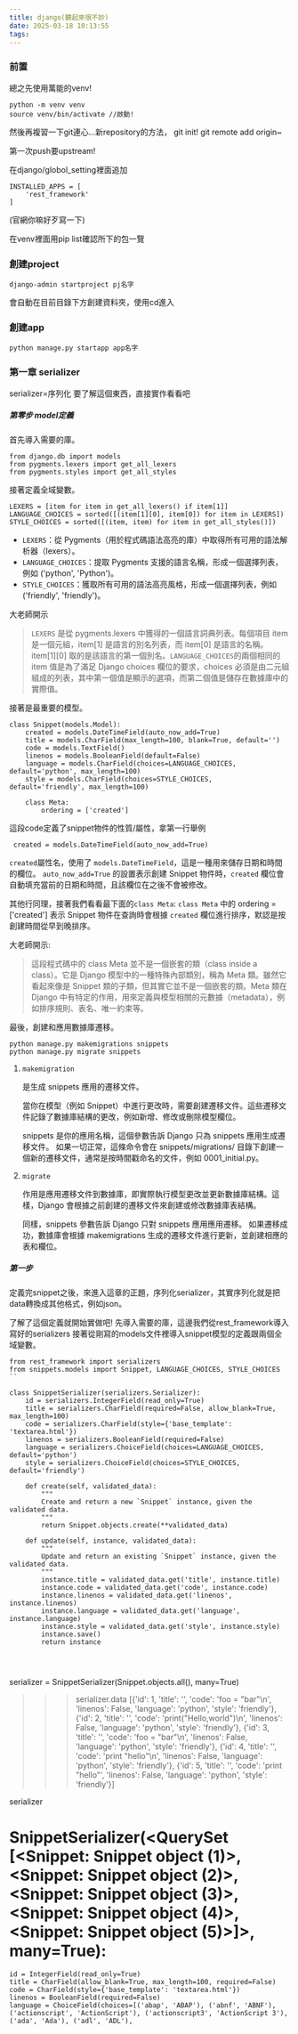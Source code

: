 ```yaml
---
title: django(聽起來很不妙)
date: 2025-03-18 10:13:55
tags:
---
```



### 前置

總之先使用萬能的venv!

```
python -m venv venv
source venv/bin/activate //啟動!
```

然後再複習一下git連心...新repository的方法，
git init!
git remote add origin~

第一次push要upstream!


在django/globol_setting裡面追加
```
INSTALLED_APPS = [
    'rest_framework'
]
```
(官網你嘛好歹寫一下)

在venv裡面用pip list確認所下的包一覽


### 創建project
```
django-admin startproject pj名字
```
會自動在目前目錄下方創建資料夾，使用cd進入

### 創建app
```
python manage.py startapp app名字
```


### 第一章 serializer

serializer=序列化
要了解這個東西，直接實作看看吧

##### 第零步 model定義



首先導入需要的庫。
```
from django.db import models
from pygments.lexers import get_all_lexers
from pygments.styles import get_all_styles
```
接著定義全域變數。
```
LEXERS = [item for item in get_all_lexers() if item[1]]
LANGUAGE_CHOICES = sorted([(item[1][0], item[0]) for item in LEXERS])
STYLE_CHOICES = sorted([(item, item) for item in get_all_styles()])
```
- `LEXERS`：從 Pygments（用於程式碼語法高亮的庫）中取得所有可用的語法解析器（lexers）。
- `LANGUAGE_CHOICES`：提取 Pygments 支援的語言名稱，形成一個選擇列表，例如 ('python', 'Python')。
- `STYLE_CHOICES`：獲取所有可用的語法高亮風格，形成一個選擇列表，例如 ('friendly', 'friendly')。

大老師開示
>  `LEXERS` 是從 pygments.lexers 中獲得的一個語言詞典列表。每個項目 item 是一個元組，item[1] 是語言的別名列表，而 item[0] 是語言的名稱。item[1][0] 取的是該語言的第一個別名。`LANGUAGE_CHOICES`的兩個相同的 item 值是為了滿足 Django choices 欄位的要求，choices 必須是由二元組組成的列表，其中第一個值是顯示的選項，而第二個值是儲存在數據庫中的實際值。


接著是最重要的模型。
```
class Snippet(models.Model):
    created = models.DateTimeField(auto_now_add=True)
    title = models.CharField(max_length=100, blank=True, default='')
    code = models.TextField()
    linenos = models.BooleanField(default=False)
    language = models.CharField(choices=LANGUAGE_CHOICES, default='python', max_length=100)
    style = models.CharField(choices=STYLE_CHOICES, default='friendly', max_length=100)

    class Meta:
        ordering = ['created']
```
這段code定義了snippet物件的性質/屬性，拿第一行舉例

```
 created = models.DateTimeField(auto_now_add=True)
```
`created`屬性名，使用了 `models.DateTimeField`，這是一種用來儲存日期和時間的欄位。 `auto_now_add=True` 的設置表示創建 Snippet 物件時，`created` 欄位會自動填充當前的日期和時間，且該欄位在之後不會被修改。

其他行同理，接著我們看看最下面的`class Meta`:
`class Meta` 中的 ordering = ['created'] 表示 Snippet 物件在查詢時會根據 `created` 欄位進行排序，默認是按創建時間從早到晚排序。

大老師開示:
> 這段程式碼中的 class Meta 並不是一個嵌套的類（class inside a class）。它是 Django 模型中的一種特殊內部類別，稱為 Meta 類。雖然它看起來像是 Snippet 類的子類，但其實它並不是一個嵌套的類。Meta 類在 Django 中有特定的作用，用來定義與模型相關的元數據（metadata），例如排序規則、表名、唯一約束等。

最後，創建和應用數據庫遷移。
```
python manage.py makemigrations snippets
python manage.py migrate snippets
```
1. `makemigration`

    是生成 snippets 應用的遷移文件。
    
    當你在模型（例如 Snippet）中進行更改時，需要創建遷移文件。這些遷移文件記錄了數據庫結構的更改，例如新增、修改或刪除模型欄位。

    snippets 是你的應用名稱，這個參數告訴 Django 只為 snippets 應用生成遷移文件。
    如果一切正常，這條命令會在 snippets/migrations/ 目錄下創建一個新的遷移文件，通常是按時間戳命名的文件，例如 0001_initial.py。

2. `migrate`

    作用是應用遷移文件到數據庫，即實際執行模型更改並更新數據庫結構。這樣，Django 會根據之前創建的遷移文件來創建或修改數據庫表結構。

    同樣，snippets 參數告訴 Django 只對 snippets 應用應用遷移。
    如果遷移成功，數據庫會根據 makemigrations 生成的遷移文件進行更新，並創建相應的表和欄位。

##### 第一步
定義完snippet之後，來進入這章的正題，序列化serializer，其實序列化就是把data轉換成其他格式，例如json。

了解了這個定義就開始實做吧!
先導入需要的庫，這邊我們從rest_framework導入寫好的serializers
接著從剛寫的models文件裡導入snippet模型的定義跟兩個全域變數。


```
from rest_framework import serializers
from snippets.models import Snippet, LANGUAGE_CHOICES, STYLE_CHOICES
``

class SnippetSerializer(serializers.Serializer):
    id = serializers.IntegerField(read_only=True)
    title = serializers.CharField(required=False, allow_blank=True, max_length=100)
    code = serializers.CharField(style={'base_template': 'textarea.html'})
    linenos = serializers.BooleanField(required=False)
    language = serializers.ChoiceField(choices=LANGUAGE_CHOICES, default='python')
    style = serializers.ChoiceField(choices=STYLE_CHOICES, default='friendly')

    def create(self, validated_data):
        """
        Create and return a new `Snippet` instance, given the validated data.
        """
        return Snippet.objects.create(**validated_data)

    def update(self, instance, validated_data):
        """
        Update and return an existing `Snippet` instance, given the validated data.
        """
        instance.title = validated_data.get('title', instance.title)
        instance.code = validated_data.get('code', instance.code)
        instance.linenos = validated_data.get('linenos', instance.linenos)
        instance.language = validated_data.get('language', instance.language)
        instance.style = validated_data.get('style', instance.style)
        instance.save()
        return instance




```
serializer = SnippetSerializer(Snippet.objects.all(), many=True)


>>> serializer.data
[{'id': 1, 'title': '', 'code': 'foo = "bar"\n', 'linenos': False, 'language': 'python', 'style': 'friendly'}, {'id': 2, 'title': '', 'code': 'print("Hello,world")\n', 'linenos': False, 'language': 'python', 'style': 'friendly'}, {'id': 3, 'title': '', 'code': 'foo = "bar"\n', 'linenos': False, 'language': 'python', 'style': 'friendly'}, {'id': 4, 'title': '', 'code': 'print "hello"\n', 'linenos': False, 'language': 'python', 'style': 'friendly'}, {'id': 5, 'title': '', 'code': 'print "hello"', 'linenos': False, 'language': 'python', 'style': 'friendly'}]


serializer 

# SnippetSerializer(<QuerySet [<Snippet: Snippet object (1)>, <Snippet: Snippet object (2)>, <Snippet: Snippet object (3)>, <Snippet: Snippet object (4)>, <Snippet: Snippet object (5)>]>, many=True):
    id = IntegerField(read_only=True)
    title = CharField(allow_blank=True, max_length=100, required=False)
    code = CharField(style={'base_template': 'textarea.html'})
    linenos = BooleanField(required=False)
    language = ChoiceField(choices=[('abap', 'ABAP'), ('abnf', 'ABNF'), ('actionscript', 'ActionScript'), ('actionscript3', 'ActionScript 3'), ('ada', 'Ada'), ('adl', 'ADL'), 

```


